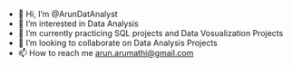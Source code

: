 - 👋 Hi, I’m @ArunDatAnalyst
- 👀 I’m interested in Data Analysis
- 🌱 I’m currently practicing SQL projects and Data Vosualization Projects
- 💞️ I’m looking to collaborate on Data Analysis Projects
- 📫 How to reach me arun.arumathi@gmail.com

<!---
ArunMathivanan/ArunMathivanan is a ✨ special ✨ repository because its `README.md` (this file) appears on your GitHub profile.
You can click the Preview link to take a look at your changes.
--->
